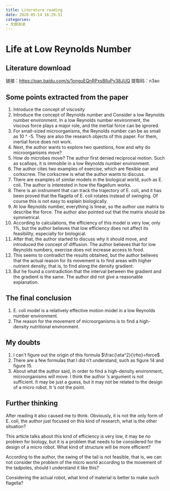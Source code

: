 ```yaml
---
title: Literature reading
date: 2020-05-14 16:29:51
categories: 
- 文献阅读
---
```


# Life at Low Reynolds Number 
## Literature download

链接：https://pan.baidu.com/s/1onguEQnRPxsBlIuPy38JUQ 提取码：n3ao

## Some points extracted from the paper

1. Introduce the concept of  viscosity
2. Introduce the concept of Reynolds number and Consider a low Reynolds number environment. In a low Reynolds number environment, the viscous force plays a major role, and the inertial force can be ignored. 
3. For small-sized microorganisms, the Reynolds number can be as small as 10 ^ -5. They are also the research objects of this paper. For them, inertial force does not work. 
4. Next, the author wants to explore two questions, how and why do microorganisms move?
5. How do microbes move? The author first denied reciprocal motion. Such as scallops, it is immobile in a low Reynolds number environment. 
6. The author cites two examples of exercise, which are flexible oar and corkscrew. The corkscrew is what the author wants to discuss. 
7. There are examples of similar models in the biological world, such as E. coli. The author is interested in how the flagellum works.   
8. There is an instrument that can track the trajectory of E. coli, and it has been proved that the flagella of E. coli rotates instead of swinging. Of course this is not easy to explain biologically.
9. At low Reynolds number, everything is linear, so the author use matrix to describe the force. The author also pointed out that the matrix should be symmetrical. 
10. According to calculations, the efficiency of this model is very low, only 1%, but the author believes that low efficiency does not affect its feasibility, especially for biological.
11. After that, the author started to discuss why it should move, and introduced the concept of diffusion. The author believes that for low Reynolds numbers, exercise does not increase access to food.
12. This seems to contradict the results obtained, but the author believes that the actual reason for its movement is to find areas with higher nutrient density, that is, to find along the density gradient.
13. But he found a contradiction that the interval between the gradient and the gradient is the same. The author did not give a reasonable explanation.

## The final conclusion

1. E. coli model is a relatively effective motion model in a low Reynolds number environment. 
2. The reason for the movement of microorganisms is to find a high-density nutritional environment.

## My doubts 

1. I can't figure out the origin of this formula $\frac{\eta^2}{\rho}=force$
2. There are a few formulas that I did n’t understand, such as figure 14 and figure 15.
3. About what the author said, in order to find a high-density environment, microorganisms will move. I think the author ’s argument is not sufficient. It may be just a guess, but it may not be related to the design of a micro robot. It ’s not the point.

## Further thinking

After reading it also caused me to think. Obviously, it is not the only form of E. coli, the author just focused on this kind of research, what is the other situation?

This article talks about this kind of efficiency is very low, it may be no problem for biology, but it is a problem that needs to be considered for the design of a micro robot. What kind of structure will be more efficient?

According to the author, the swing of the tail is not feasible, that is, we can not consider the problem of the micro world according to the movement of the tadpoles, should I understand it like this?

Considering the actual robot, what kind of material is better to make such flagella?



